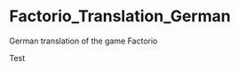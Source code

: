 Factorio_Translation_German
===========================

German translation of the game Factorio

Test
